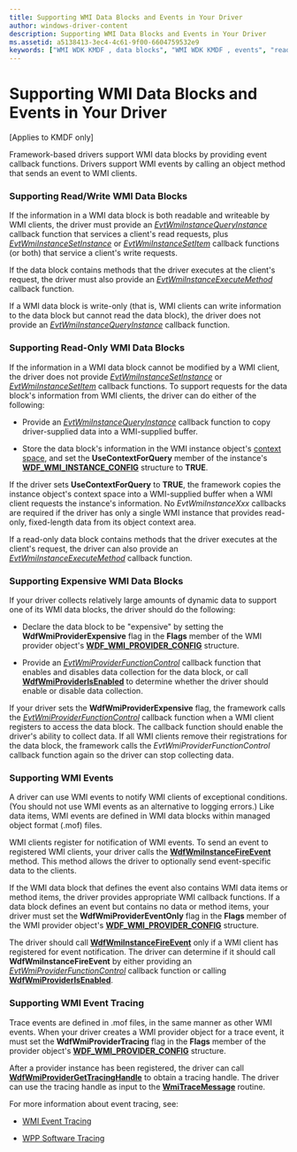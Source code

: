 ```yaml
---
title: Supporting WMI Data Blocks and Events in Your Driver
author: windows-driver-content
description: Supporting WMI Data Blocks and Events in Your Driver
ms.assetid: a5138413-3ec4-4c61-9f00-6604759532e9
keywords: ["WMI WDK KMDF , data blocks", "WMI WDK KMDF , events", "read/write WMI data blocks WDK KMDF", "read-only WMI data blocks WDK KMDF", "events WDK KMDF , WMI", "tracing WDK KMDF"]
---
```


# Supporting WMI Data Blocks and Events in Your Driver


\[Applies to KMDF only\]

Framework-based drivers support WMI data blocks by providing event callback functions. Drivers support WMI events by calling an object method that sends an event to WMI clients.

### <a href="" id="supporting-read-write-wmi-data-blocks"></a> Supporting Read/Write WMI Data Blocks

If the information in a WMI data block is both readable and writeable by WMI clients, the driver must provide an [*EvtWmiInstanceQueryInstance*](https://msdn.microsoft.com/library/windows/hardware/ff541843) callback function that services a client's read requests, plus [*EvtWmiInstanceSetInstance*](https://msdn.microsoft.com/library/windows/hardware/ff541847) or [*EvtWmiInstanceSetItem*](https://msdn.microsoft.com/library/windows/hardware/ff541852) callback functions (or both) that service a client's write requests.

If the data block contains methods that the driver executes at the client's request, the driver must also provide an [*EvtWmiInstanceExecuteMethod*](https://msdn.microsoft.com/library/windows/hardware/ff541836) callback function.

If a WMI data block is write-only (that is, WMI clients can write information to the data block but cannot read the data block), the driver does not provide an [*EvtWmiInstanceQueryInstance*](https://msdn.microsoft.com/library/windows/hardware/ff541843) callback function.

### <a href="" id="supporting-read-only-wmi-data-blocks"></a> Supporting Read-Only WMI Data Blocks

If the information in a WMI data block cannot be modified by a WMI client, the driver does not provide [*EvtWmiInstanceSetInstance*](https://msdn.microsoft.com/library/windows/hardware/ff541847) or [*EvtWmiInstanceSetItem*](https://msdn.microsoft.com/library/windows/hardware/ff541852) callback functions. To support requests for the data block's information from WMI clients, the driver can do either of the following:

-   Provide an [*EvtWmiInstanceQueryInstance*](https://msdn.microsoft.com/library/windows/hardware/ff541843) callback function to copy driver-supplied data into a WMI-supplied buffer.

-   Store the data block's information in the WMI instance object's [context space](framework-object-context-space.md), and set the **UseContextForQuery** member of the instance's [**WDF\_WMI\_INSTANCE\_CONFIG**](https://msdn.microsoft.com/library/windows/hardware/ff553058) structure to **TRUE**.

If the driver sets **UseContextForQuery** to **TRUE**, the framework copies the instance object's context space into a WMI-supplied buffer when a WMI client requests the instance's information. No *EvtWmiInstanceXxx* callbacks are required if the driver has only a single WMI instance that provides read-only, fixed-length data from its object context area.

If a read-only data block contains methods that the driver executes at the client's request, the driver can also provide an [*EvtWmiInstanceExecuteMethod*](https://msdn.microsoft.com/library/windows/hardware/ff541836) callback function.

### Supporting Expensive WMI Data Blocks

If your driver collects relatively large amounts of dynamic data to support one of its WMI data blocks, the driver should do the following:

-   Declare the data block to be "expensive" by setting the **WdfWmiProviderExpensive** flag in the **Flags** member of the WMI provider object's [**WDF\_WMI\_PROVIDER\_CONFIG**](https://msdn.microsoft.com/library/windows/hardware/ff553067) structure.

-   Provide an [*EvtWmiProviderFunctionControl*](https://msdn.microsoft.com/library/windows/hardware/ff541855) callback function that enables and disables data collection for the data block, or call [**WdfWmiProviderIsEnabled**](https://msdn.microsoft.com/library/windows/hardware/ff551200) to determine whether the driver should enable or disable data collection.

If your driver sets the **WdfWmiProviderExpensive** flag, the framework calls the [*EvtWmiProviderFunctionControl*](https://msdn.microsoft.com/library/windows/hardware/ff541855) callback function when a WMI client registers to access the data block. The callback function should enable the driver's ability to collect data. If all WMI clients remove their registrations for the data block, the framework calls the *EvtWmiProviderFunctionControl* callback function again so the driver can stop collecting data.

### Supporting WMI Events

A driver can use WMI events to notify WMI clients of exceptional conditions. (You should not use WMI events as an alternative to logging errors.) Like data items, WMI events are defined in WMI data blocks within managed object format (.mof) files.

WMI clients register for notification of WMI events. To send an event to registered WMI clients, your driver calls the [**WdfWmiInstanceFireEvent**](https://msdn.microsoft.com/library/windows/hardware/ff551182) method. This method allows the driver to optionally send event-specific data to the clients.

If the WMI data block that defines the event also contains WMI data items or method items, the driver provides appropriate WMI callback functions. If a data block defines an event but contains no data or method items, your driver must set the **WdfWmiProviderEventOnly** flag in the **Flags** member of the WMI provider object's [**WDF\_WMI\_PROVIDER\_CONFIG**](https://msdn.microsoft.com/library/windows/hardware/ff553067) structure.

The driver should call [**WdfWmiInstanceFireEvent**](https://msdn.microsoft.com/library/windows/hardware/ff551182) only if a WMI client has registered for event notification. The driver can determine if it should call **WdfWmiInstanceFireEvent** by either providing an [*EvtWmiProviderFunctionControl*](https://msdn.microsoft.com/library/windows/hardware/ff541855) callback function or calling [**WdfWmiProviderIsEnabled**](https://msdn.microsoft.com/library/windows/hardware/ff551200).

### Supporting WMI Event Tracing

Trace events are defined in .mof files, in the same manner as other WMI events. When your driver creates a WMI provider object for a trace event, it must set the **WdfWmiProviderTracing** flag in the **Flags** member of the provider object's [**WDF\_WMI\_PROVIDER\_CONFIG**](https://msdn.microsoft.com/library/windows/hardware/ff553067) structure.

After a provider instance has been registered, the driver can call [**WdfWmiProviderGetTracingHandle**](https://msdn.microsoft.com/library/windows/hardware/ff551198) to obtain a tracing handle. The driver can use the tracing handle as input to the [**WmiTraceMessage**](https://msdn.microsoft.com/library/windows/hardware/ff565836) routine.

For more information about event tracing, see:

-   [WMI Event Tracing](https://msdn.microsoft.com/library/windows/hardware/ff566350)

-   [WPP Software Tracing](https://msdn.microsoft.com/library/windows/hardware/ff556204)

 

 





